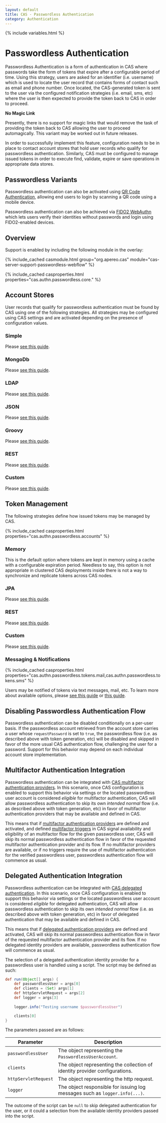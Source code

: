 ```yaml
---
layout: default
title: CAS - Passwordless Authentication
category: Authentication
---
```

{% include variables.html %}

# Passwordless Authentication

Passwordless Authentication is a form of authentication in CAS where passwords take the 
form of tokens that expire after a configurable period of time. 
Using this strategy, users are asked for an identifier (i.e. username) which is used to locate the user record 
that contains forms of contact such as email and phone
number. Once located, the CAS-generated token is sent to the user via the configured notification 
strategies (i.e. email, sms, etc) where the user is then expected to 
provide the token back to CAS in order to proceed. 

<div class="alert alert-info"><strong>No Magic Link</strong><p>
Presently, there is no support for magic links that would remove the task of providing the token 
back to CAS allowing the user to proceed automagically.
This variant may be worked out in future releases.</p></div>

In order to successfully implement this feature, configuration needs to be in place to contact 
account stores that hold user records who qualify for passwordless authentication. 
Similarly, CAS must be configured to manage issued tokens in order to execute find, 
validate, expire or save operations in appropriate data stores.

## Passwordless Variants

Passwordless authentication can also be activated using [QR Code Authentication](QRCode-Authentication.html),
allowing end users to login by scanning a QR code using a mobile device.

Passwordless authentication can also be 
achieved via [FIDO2 WebAuthn](../mfa/FIDO2-WebAuthn-Authentication.html) which lets users 
verify their identities without passwords and login using FIDO2-enabled devices.

## Overview

Support is enabled by including the following module in the overlay:

{% include_cached casmodule.html group="org.apereo.cas" module="cas-server-support-passwordless-webflow" %}

{% include_cached casproperties.html properties="cas.authn.passwordless.core." %}

## Account Stores

User records that qualify for passwordless authentication must 
be found by CAS using one of the following strategies. All strategies may be configured
using CAS settings and are activated depending on the presence of configuration values.

### Simple

Please [see this guide](Passwordless-Authentication-Storage-Simple.html).

### MongoDb

Please [see this guide](Passwordless-Authentication-Storage-MongoDb.html).

### LDAP

Please [see this guide](Passwordless-Authentication-Storage-LDAP.html).

### JSON

Please [see this guide](Passwordless-Authentication-Storage-JSON.html).

### Groovy

Please [see this guide](Passwordless-Authentication-Storage-Groovy.html).

### REST

Please [see this guide](Passwordless-Authentication-Storage-Rest.html).

### Custom

Please [see this guide](Passwordless-Authentication-Storage-Custom.html).

## Token Management

The following strategies define how issued tokens may be managed by CAS. 

{% include_cached casproperties.html properties="cas.authn.passwordless.accounts" %}

### Memory

This is the default option where tokens are kept in memory using a cache 
with a configurable expiration period. Needless to say, this option 
is not appropriate in clustered CAS deployments inside there is not a way 
to synchronize and replicate tokens across CAS nodes.

### JPA

Please [see this guide](Passwordless-Authentication-Tokens-JPA.html).

### REST

Please [see this guide](Passwordless-Authentication-Tokens-Rest.html).

### Custom

Please [see this guide](Passwordless-Authentication-Tokens-Custom.html).


### Messaging & Notifications
                                     
{% include_cached casproperties.html properties="cas.authn.passwordless.tokens.mail,cas.authn.passwordless.tokens.sms" %}

Users may be notified of tokens via text messages, mail, etc.
To learn more about available options, please [see this guide](../notifications/SMS-Messaging-Configuration.html)
or [this guide](../notifications/Sending-Email-Configuration.html).

## Disabling Passwordless Authentication Flow

Passwordless authentication can be disabled conditionally on a per-user basis. If 
the passwordless account retrieved from the account store
carries a user whose `requestPassword` is set to `true`, the passwordless flow
(i.e. as described above with token generation, etc) will
be disabled and skipped in favor of the more usual CAS authentication flow, 
challenging the user for a password. Support for this behavior may depend
on each individual account store implementation.

## Multifactor Authentication Integration

Passwordless authentication can be integrated 
with [CAS multifactor authentication providers](../mfa/Configuring-Multifactor-Authentication.html). In this scenario,
once CAS configuration is enabled to support this behavior via settings 
or the located passwordless user account is considered *eligible* for multifactor authentication,
CAS will allow passwordless authentication to skip its 
own *intended normal* flow (i.e. as described above with token generation, etc) in favor of 
multifactor authentication providers that may be available and defined in CAS.

This means that if [multifactor authentication providers](../mfa/Configuring-Multifactor-Authentication.html) are 
defined and activated, and defined 
[multifactor triggers](../mfa/Configuring-Multifactor-Authentication-Triggers.html) in CAS 
signal availability and eligibility of an multifactor flow for the given passwordless user, CAS will skip 
its normal passwordless authentication flow in favor of the requested multifactor 
authentication provider and its flow. If no multifactor providers 
are available, or if no triggers require the use of multifactor authentication 
for the verified passwordless user, passwordless 
authentication flow will commence as usual.

## Delegated Authentication Integration

Passwordless authentication can be integrated 
with [CAS delegated authentication](../integration/Delegate-Authentication.html). In this scenario,
once CAS configuration is enabled to support this behavior via settings or 
the located passwordless user account is considered *eligible* for delegated authentication,
CAS will allow passwordless authentication to skip its own *intended normal* 
flow (i.e. as described above with token generation, etc) in favor of 
delegated authentication that may be available and defined in CAS.

This means that if [delegated authentication providers](../integration/Delegate-Authentication.html) 
are defined and activated, CAS will skip 
its normal passwordless authentication flow in favor of the requested multifactor authentication 
provider and its flow. If no delegated identity providers 
are available, passwordless authentication flow will commence as usual.

The selection of a delegated authentication identity provider for a passwordless user is handled 
using a script. The script may be defined as such:

```groovy
def run(Object[] args) {
    def passwordlessUser = args[0]
    def clients = (Set) args[1]
    def httpServletRequest = args[2]
    def logger = args[3]
    
    logger.info("Testing username $passwordlessUser")

    clients[0]
}
``` 

The parameters passed are as follows:

| Parameter            | Description                                                                 |
|----------------------|-----------------------------------------------------------------------------|
| `passwordlessUser`   | The object representing the `PasswordlessUserAccount`.                      |
| `clients`            | The object representing the collection of identity provider configurations. |
| `httpServletRequest` | The object representing the http request.                                   |
| `logger`             | The object responsible for issuing log messages such as `logger.info(...)`. |

The outcome of the script can be `null` to skip delegated authentication for 
the user, or it could a selection from the available identity providers
passed into the script.

